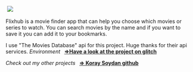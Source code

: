 &nbsp;<img src="https://cdn.glitch.global/50b39112-d2b5-466c-82c0-b5e0a602f551/flixhub-logo?v=1656105853582"/>

Flixhub is a movie finder app that can help you choose which movies or series to watch.
You can search movies by the name and if you want to save it you can add it to your bookmarks.

I use "The Movies Database" api for this project. Huge thanks for their api services.
*Environment*&ensp;
**<a href="https://flaxen-alive-litter.glitch.me/" target="_blank" rel="noreferrer noopener">&DoubleRightArrow;Have a look at the project on glitch</a>**

*Check out my other projects*&ensp;
**<a href="https://github.com/cory-sydn/">&DoubleRightArrow; Koray Soydan github</a>**